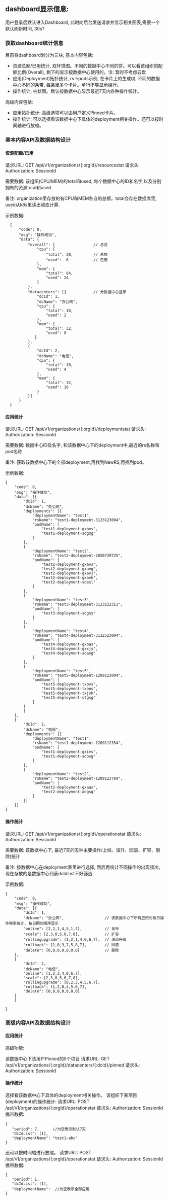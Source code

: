 dashboard显示信息:
--------
用户登录后默认进入Dashboard, 此时向后台发送请求并显示相关图表,需要一个默认刷新时间, 30s?

### 获取dashboard统计信息

目前将dashboard划分为三块, 基本内容包括:

* 资源总额/已用统计, 双环饼图。不同的数据中心不同的饼。可以看该组织的配额比例(Overall), 剩下的显示按数据中心使用的。注: 暂时不考虑云盘
* 应用(Deployment)拓扑统计, rs->pods示例, 在卡片上的生成树, 不同的数据中心不同的条带, 每条里多个卡片。单行不够显示换行。
* 操作统计, 柱状图。默认按数据中心显示最近7天内各种操作统计。

高级内容包括:
* 应用拓扑统计: 高级选项可以由用户定义Pinned卡片。
* 操作统计: 可以选择看该数据中心下具体的deployment相关操作。还可以按时间轴进行放缩。

### 基本内容API及数据结构设计

#### 资源配额/已用
请求URL: GET /api/v1/organizations/{:orgId}/resourcestat
请求头: Authorization: SessionId

需要数据: 该组织(CPU/MEM)的total和used, 每个数据中心的ID和名字,以及分别拥有的资源total和used

备注:
organization里存放的有CPU和MEM各自的总额。total会存在数据库里, used从k8s里读出动态计算.

示例数据:

 ```
   {
       "code": 0,
       "msg": "操作成功",
       "data": {
           "overall": {                 // 总览
               "cpu": {
                   "total": 20,         // 总额
                   "used":  6           // 已用
               }, 
               "mem": {
                   "total": 64,
                   "used": 24
               }
           },
           "datacenters": [{            // 分数据中心显示
               "dcId": 1,
               "dcName": "办公网",
               "cpu": {
                   "total": 10,
                   "used": 2
               }, 
               "mem": {
                   "total": 32,
                   "used": 8 
              } 
           },
           {
               "dcId": 2,
               "dcName": "电信",
               "cpu": {
                   "total": 10,
                   "used": 4
               }, 
               "mem": {
                   "total": 32,
                   "used": 16 
               }
           }]
       }
   }
 ```




#### 应用统计
请求URL: GET /api/v1/organizations/{:orgId}/deploymentstat
请求头: Authorization: SessionId

需要数据: 数据中心ID及名字, 和该数据中心下的deployment中,最近的rs名称和pod名称

备注:
获取该数据中心下的全部deployment,再找到NewRS,再找到pod。

示例数据:

```
{
    "code": 0,
    "msg": "操作成功",
    "data": [{
        "dcId": 1, 
        "dcName": "办公网",
        "deployments": [{
            "deploymentName": "test1",
            "rsName": "test1-deployment-3123123004",
            "podName": [
                "test1-deployment-gxbvs",
                "test1-deployment-sdgsg"
            ] 
        },
        {
            "deploymentName": "test2",
            "rsName": "test2-deployment-2650739725",
            "podName": [
                "test2-deployment-gxavs",
                "test2-deployment-gxavg",
                "test2-deployment-gxavj",
                "test2-deployment-gxavk",
                "test2-deployment-sdesl"
            ] 
        },
        {
            "deploymentName": "test3",
            "rsName": "test3-deployment-3123122311",
            "podName": [
                "test3-deployment-sdgsy"
            ] 
        },
        {
            "deploymentName": "test4",
            "rsName": "test4-deployment-3112523004",
            "podName": [
                "test4-deployment-gxbas",
                "test4-deployment-gxxjs",
                "test4-deployment-sdasg"
            ] 
        },
        {
            "deploymentName": "test5",
            "rsName": "test5-deployment-1209123004",
            "podName": [
                "test5-deployment-txbvs",
                "test5-deployment-txbns",
                "test5-deployment-txjsk",
                "test5-deployment-stgsg"
            ] 
        }
        ]
    },
    {
        "dcId": 2,
        "dcName": "电信",
        "deployments": [{
            "deploymentName": "test1",
            "rsName": "test1-deployment-1209112354",
            "podName": [
                "test1-deployment-gxivs",
                "test1-deployment-sdosg"
            ] 
        },
        {
            "deploymentName": "test2",
            "rsName": "test2-deployment-1209123784",
            "podName": [
                "test2-deployment-gxaas",
                "test2-deployment-adgsg"
            ] 
        }]
    }]
}
```




#### 操作统计
请求URL: GET /api/v1/organizations/{:orgId}/operationstat
请求头: Authorization: SessionId

需要数据: 该数据中心下, 最近7天的五种主要操作(上线、滚升、回滚、扩容、删除)统计

备注:
按数据中心在deployment表里进行选择, 然后再统计不同操作的出现频次。现在存放的是数据中心列表dcIdList不好筛选

示例数据:
```
{
    "code": 0,
    "msg": "操作成功", 
    "data": [{
        "dcId": 1,
        "dcName": "办公网",                  // 该数据中心下所有应用的每日操作频率统计, 按日期的顺序显示 
        "online": [2,2,1,4,5,1,7],          // 发布 
        "scale": [2,3,0,5,0,7,8],           // 扩容
        "rollingupgrade": [1,2,1,4,0,6,7],  // 滚动升级 
        "rollback": [1,0,3,7,5,8,7],        // 回滚
        "delete": [0,0,0,0,0,0,0]           // 删除
    },
    {
        "dcId": 2,
        "dcName": "电信",
        "online": [1,2,3,4,0,6,7],
        "scale": [2,3,0,5,6,7,8],
        "rollingupgrade": [0,2,3,4,5,6,7],
        "rollback": [1,2,0,4,5,6,7],
        "delete": [0,0,0,0,0,0,0]           
    }
    ]

}
```




### 高级内容API及数据结构设计

#### 应用统计
高级功能:

该数据中心下该用户Pinned的5个项目
请求URL: GET /api/v1/organizations/{:orgId}/datacenters/{:dcId}/pinned
请求头: Authorization: SessionId

#### 操作统计
选择看该数据中心下具体的deployment相关操作。
该组织下某项目(deployment)的操作统计:
请求URL: POST /api/v1/organizations/{:orgId}/operationstat
请求头: Authorization: SessionId
携带数据:
```
{
   "period": 7,      //为空表示默认7天
   "dcIdList": [1],
   "deploymentName": "test1-abc"
}
```

还可以按时间轴进行放缩。
请求URL: POST /api/v1/organizations/{:orgId}/operationstat
请求头: Authorization: SessionId
携带数据:
```
{
   "period": 1,      
   "dcIdList": [1],
   "deploymentName":  //为空表示全部应用
}
```




